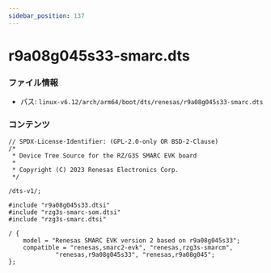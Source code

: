 ```yaml
---
sidebar_position: 137
---
```

# r9a08g045s33-smarc.dts

### ファイル情報

- パス: `linux-v6.12/arch/arm64/boot/dts/renesas/r9a08g045s33-smarc.dts`

### コンテンツ

```dts
// SPDX-License-Identifier: (GPL-2.0-only OR BSD-2-Clause)
/*
 * Device Tree Source for the RZ/G3S SMARC EVK board
 *
 * Copyright (C) 2023 Renesas Electronics Corp.
 */

/dts-v1/;

#include "r9a08g045s33.dtsi"
#include "rzg3s-smarc-som.dtsi"
#include "rzg3s-smarc.dtsi"

/ {
	model = "Renesas SMARC EVK version 2 based on r9a08g045s33";
	compatible = "renesas,smarc2-evk", "renesas,rzg3s-smarcm",
		     "renesas,r9a08g045s33", "renesas,r9a08g045";
};

```
